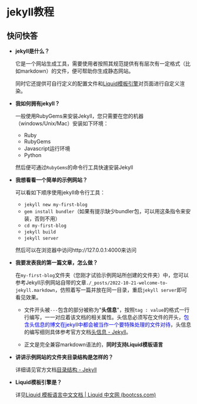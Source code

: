 # jekyll教程

## 快问快答

+ **jekyll是什么？**

  它是一个网站生成工具，需要使用者按照其规范提供有有层次有一定格式（比如markdown）的文件，便可帮助你生成静态网站。

  同时它还提供可自行定义的配置文件和[Liquid模板引擎](https://liquid.bootcss.com/)对页面进行自定义渲染。

+ **我如何拥有jekyll？**

  一般使用RubyGems来安装Jekyll，您只需要在您的机器（windows/Unix/Mac）安装如下环境：

  + Ruby
  + RubyGems
  + Javascript运行环境
  + Python

  然后便可通过`RubyGems`的命令行工具快速安装Jekyll

+ **我想看看一个简单的示例网站？**

  可以看如下顺序使用jekyll命令行工具：

  + `jekyll new my-first-blog`
  + `gem install bundler`（如果有提示缺少bundler包，可以用这条指令来安装，否则不用）
  + `cd my-first-blog`
  + `jekyll build`
  + `jekyll server`

  然后可以在浏览器中访问http://127.0.0.1:4000来访问

+ **我要发表我的第一篇文章，怎么做？**

  在`my-first-blog`文件夹（您刚才试验示例网站所创建的文件夹）中，您可以参考Jekyll示例网站自带的文章`./_posts/2022-10-21-welcome-to-jekyll.markdown`，仿照着写一篇并放在同一目录，重启`jekyll server`即可看见效果。

  + 文件开头被`---`包含的部分被称为"**头信息**"，按照`tag : value`的格式一行行编写，一一对应着该文档的相关属性。头信息必须写在文件的开头，<font color=blue>包含头信息的博文在jekyll中都会被当作一个要特殊处理的文件对待</font>，头信息的编写细则具体参考官方文档[头信息 - Jekyll](http://jekyllcn.com/docs/frontmatter/)。

  + 正文是完全兼容markdown语法的，**同时支持Liquid模板语言**

+ **讲讲示例网站的文件夹目录结构是怎样的？**

  详细请见官方文档[目录结构 - Jekyll](http://jekyllcn.com/docs/structure/)

+ **Liquid模板引擎是？**

  详见[Liquid 模板语言中文文档 | Liquid 中文网 (bootcss.com)](https://liquid.bootcss.com/)

